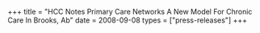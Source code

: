 +++
title = "HCC Notes Primary Care Networks A New Model For Chronic Care In Brooks, Ab"
date = 2008-09-08
types = ["press-releases"]
+++
